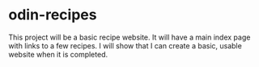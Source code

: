 # odin-recipes
This project will be a basic recipe website. It will have a main index page with links to a few recipes.
I will show that I can create a basic, usable website when it is completed.
